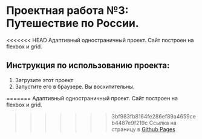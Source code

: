 # Проектная работа №3: Путешествие по России.
<<<<<<< HEAD
Адаптивный одностраничный проект. Сайт построен на flexbox и grid.
## Инструкция по использованию проекта:
1. Загрузите этот проект
2. Запустите его в браузере. Вы восхитительны.

=======
Адаптивный одностраничный проект. Сайт построен на flexbox и grid.  
>>>>>>> 3bf983fb8164fe286ef89a4659ceb4487e9f219c
Ссылка на страницу в [Github Pages](https://codedobro.github.io/russian-travel)
